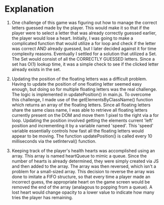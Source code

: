# Explanation

1. One challenge of this game was figuring out how to manage the correct letters guessed made by the player. This would make it so that if the player were to select a letter that was already correctly guessed earlier, the player would lose a heart. Initially, I was going to make a complicated function that would utilize a for loop and check if the letter was correct AND already guessed, but I later decided against it for time complexity reasons. Eventually I settled for a solution that utilized a Set. The Set would consist of all the CORRECTLY GUESSED letters. Since a set has O(1) lookup time, it was a simple check to see if the clicked letter already exists in the set.

2. Updating the position of the floating letters was a difficult problem. Having to update the position of one floating letter seemed easy enough, but doing so for multiple floating letters was the real challenge. The logic is implemented in updatePosition() in main.js. To overcome this challenge, I made use of the getElementsByClassName() function which returns an array of the floating letters. Since all floating letters share the same class name, I was able to retrieve all floating letters currently present on the DOM and move them 1 pixel to the right via a for loop. Updating the position involved getting the elements current 'left' position and incrementing it by a variable named 'speed'. This 'speed' variable essentially controls how fast all the floating letters would appear to be moving. The function updatePosition() is called every 10 milliseconds via the setInterval() function.

3. Keeping track of the player's health hearts was accomplished using an array. This array is named heartQueue to mimic a queue. Since the number of hearts is already determined, they were simply created via JS and then added to the array. The array was then reversed, which isn't a problem for a small-sized array. This decision to reverse the array was done to imitate a FIFO structure, so that every time a player made an incorrect guess, the appropriate heart on the game screen would be removed the end of the array (analagous to popping from a queue). A lost heart would change opacity to a lower value to indicate how many tries the player has remaining.
